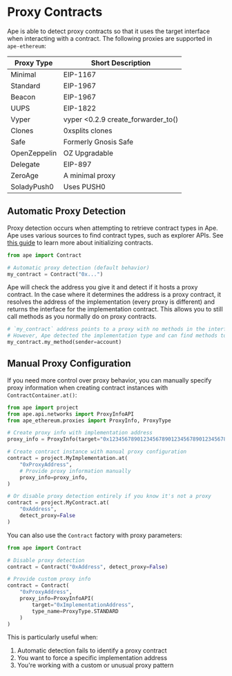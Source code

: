 # Proxy Contracts

Ape is able to detect proxy contracts so that it uses the target interface when interacting with a contract.
The following proxies are supported in `ape-ethereum`:

| Proxy Type   | Short Description                 |
| ------------ | --------------------------------- |
| Minimal      | EIP-1167                          |
| Standard     | EIP-1967                          |
| Beacon       | EIP-1967                          |
| UUPS         | EIP-1822                          |
| Vyper        | vyper \<0.2.9 create_forwarder_to() |
| Clones       | 0xsplits clones                   |
| Safe         | Formerly Gnosis Safe              |
| OpenZeppelin | OZ Upgradable                     |
| Delegate     | EIP-897                           |
| ZeroAge      | A minimal proxy                   |
| SoladyPush0  | Uses PUSH0                        |

## Automatic Proxy Detection

Proxy detection occurs when attempting to retrieve contract types in Ape.
Ape uses various sources to find contract types, such as explorer APIs.
See [this guide](./contracts.html) to learn more about initializing contracts.

```python
from ape import Contract

# Automatic proxy detection (default behavior)
my_contract = Contract("0x...")
```

Ape will check the address you give it and detect if it hosts a proxy contract.
In the case where it determines the address is a proxy contract, it resolves the address of the implementation (every proxy is different) and returns the interface for the implementation contract.
This allows you to still call methods as you normally do on proxy contracts.

```python
# `my_contract` address points to a proxy with no methods in the interface
# However, Ape detected the implementation type and can find methods to call that way.
my_contract.my_method(sender=account)
```

## Manual Proxy Configuration

If you need more control over proxy behavior, you can manually specify proxy information when creating contract instances with `ContractContainer.at()`:

```python
from ape import project
from ape.api.networks import ProxyInfoAPI
from ape_ethereum.proxies import ProxyInfo, ProxyType

# Create proxy info with implementation address
proxy_info = ProxyInfo(target="0x1234567890123456789012345678901234567890", type=ProxyType.STANDARD)

# Create contract instance with manual proxy configuration
contract = project.MyImplementation.at(
    "0xProxyAddress",
    # Provide proxy information manually
    proxy_info=proxy_info,
)

# Or disable proxy detection entirely if you know it's not a proxy
contract = project.MyContract.at(
    "0xAddress",
    detect_proxy=False
)
```

You can also use the `Contract` factory with proxy parameters:

```python
from ape import Contract

# Disable proxy detection
contract = Contract("0xAddress", detect_proxy=False)

# Provide custom proxy info
contract = Contract(
    "0xProxyAddress", 
    proxy_info=ProxyInfoAPI(
        target="0xImplementationAddress", 
        type_name=ProxyType.STANDARD
    )
)
```

This is particularly useful when:

1. Automatic detection fails to identify a proxy contract
2. You want to force a specific implementation address
3. You're working with a custom or unusual proxy pattern
